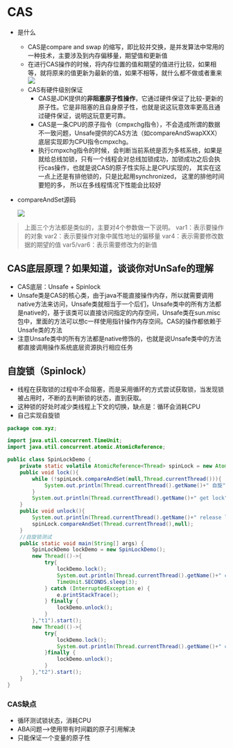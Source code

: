 # CAS

-   是什么
    -   CAS是compare and swap 的缩写，即比较并交换，是并发算法中常用的一种技术，主要涉及到内存偏移量，期望值和更新值
    -   在进行CAS操作的时候，将内存位置的值和期望的值进行比较，如果相等，就将原来的值更新为最新的值，如果不相等，就什么都不做或者重来
    ![](https://notes-pic-cjs.oss-cn-chengdu.aliyuncs.com/obsidian/image_Pf3EJUdv-_.png)
    -   CAS有硬件级别保证
        -   CAS是JDK提供的**非阻塞原子性操作**，它通过硬件保证了比较-更新的原子性。它是非阻塞的且自身原子性，也就是说这玩意效率更高且通过硬件保证，说明这玩意更可靠。
        -   CAS是一条CPU的原子指令（cmpxchg指令），不会造成所谓的数据不一致问题，Unsafe提供的CAS方法（如compareAndSwapXXX）底层实现即为CPU指令cmpxchg。
        -   执行cmpxchg指令的时候，会判断当前系统是否为多核系统，如果是就给总线加锁，只有一个线程会对总线加锁成功，加锁成功之后会执行cas操作，也就是说CAS的原子性实际上是CPU实现的， 其实在这一点上还是有排他锁的，只是比起用synchronized， 这里的排他时间要短的多， 所以在多线程情况下性能会比较好
-   compareAndSet源码

    ![](https://notes-pic-cjs.oss-cn-chengdu.aliyuncs.com/obsidian/image_W-eOlKeUpp.png)

> 上面三个方法都是类似的，主要对4个参数做一下说明。
> var1：表示要操作的对象
> var2：表示要操作对象中属性地址的偏移量
> var4：表示需要修改数据的期望的值
> var5/var6：表示需要修改为的新值

## CAS底层原理？如果知道，谈谈你对UnSafe的理解

-   CAS底层：Unsafe + Spinlock
-   Unsafe类是CAS的核心类，由于java不能直接操作内存，所以就需要调用native方法来访问，Unsafe类就相当于一个后们，Unsafe类中的所有方法都是native的，基于该类可以直接访问指定的内存空间，Unsafe类在sun.misc包中，里面的方法可以想c一样使用指针操作内存空间。CAS的操作都依赖于Unsafe类的方法
-   注意Unsafe类中的所有方法都是native修饰的，也就是说Unsafe类中的方法都直接调用操作系统底层资源执行相应任务&#x20;

## 自旋锁（Spinlock）

-   线程在获取锁的过程中不会阻塞，而是采用循环的方式尝试获取锁，当发现锁被占用时，不断的去判断锁的状态，直到获取。
-   这种锁的好处时减少类线程上下文的切换，缺点是：循环会消耗CPU
-   自己实现自旋锁

```java
package com.xyz;

import java.util.concurrent.TimeUnit;
import java.util.concurrent.atomic.AtomicReference;

public class SpinLockDemo {
    private static volatile AtomicReference<Thread> spinLock = new AtomicReference<>();
    public void lock(){
        while (!spinLock.compareAndSet(null,Thread.currentThread())){
            System.out.println(Thread.currentThread().getName()+" 自旋");
        }
        System.out.println(Thread.currentThread().getName()+" get lock");
    }
    public void unlock(){
        System.out.println(Thread.currentThread().getName()+" release lock");//io耗时
        spinLock.compareAndSet(Thread.currentThread(),null);
    }
    //自旋锁测试
    public static void main(String[] args) {
        SpinLockDemo lockDemo = new SpinLockDemo();
        new Thread(()->{
            try{
                lockDemo.lock();
                System.out.println(Thread.currentThread().getName()+" come in");
                TimeUnit.SECONDS.sleep(3);
            } catch (InterruptedException e) {
                e.printStackTrace();
            } finally {
                lockDemo.unlock();
            }
        },"t1").start();
        new Thread(()->{
            try{
                lockDemo.lock();
                System.out.println(Thread.currentThread().getName()+" come in");
            }finally {
                lockDemo.unlock();
            }
        },"t2").start();
    }
}

```

### CAS缺点

-   循环测试锁状态，消耗CPU
-   ABA问题—>使用带有时间戳的原子引用解决
-   只能保证一个变量的原子性
